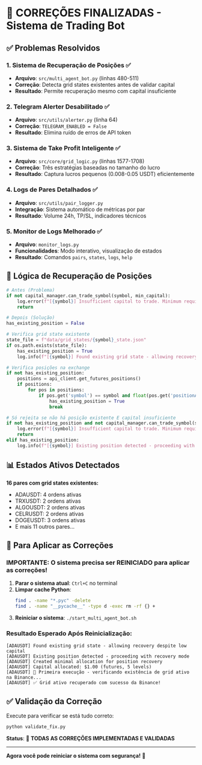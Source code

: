 # 🚀 CORREÇÕES FINALIZADAS - Sistema de Trading Bot

## ✅ Problemas Resolvidos

### 1. **Sistema de Recuperação de Posições** ✅
- **Arquivo**: `src/multi_agent_bot.py` (linhas 480-511)
- **Correção**: Detecta grid states existentes antes de validar capital
- **Resultado**: Permite recuperação mesmo com capital insuficiente

### 2. **Telegram Alerter Desabilitado** ✅
- **Arquivo**: `src/utils/alerter.py` (linha 64)
- **Correção**: `TELEGRAM_ENABLED = False`
- **Resultado**: Elimina ruído de erros de API token

### 3. **Sistema de Take Profit Inteligente** ✅
- **Arquivo**: `src/core/grid_logic.py` (linhas 1577-1708)
- **Correção**: Três estratégias baseadas no tamanho do lucro
- **Resultado**: Captura lucros pequenos (0.008-0.05 USDT) eficientemente

### 4. **Logs de Pares Detalhados** ✅
- **Arquivo**: `src/utils/pair_logger.py` 
- **Integração**: Sistema automático de métricas por par
- **Resultado**: Volume 24h, TP/SL, indicadores técnicos

### 5. **Monitor de Logs Melhorado** ✅
- **Arquivo**: `monitor_logs.py`
- **Funcionalidades**: Modo interativo, visualização de estados
- **Resultado**: Comandos `pairs`, `states`, `logs`, `help`

## 🔧 Lógica de Recuperação de Posições

```python
# Antes (Problema)
if not capital_manager.can_trade_symbol(symbol, min_capital):
    log.error(f"[{symbol}] Insufficient capital to trade. Minimum required: ${min_capital:.2f}")
    return

# Depois (Solução)
has_existing_position = False

# Verifica grid state existente
state_file = f"data/grid_states/{symbol}_state.json"
if os.path.exists(state_file):
    has_existing_position = True
    log.info(f"[{symbol}] Found existing grid state - allowing recovery despite low capital")

# Verifica posições na exchange
if not has_existing_position:
    positions = api_client.get_futures_positions()
    if positions:
        for pos in positions:
            if pos.get('symbol') == symbol and float(pos.get('positionAmt', 0)) != 0:
                has_existing_position = True
                break

# Só rejeita se não há posição existente E capital insuficiente
if not has_existing_position and not capital_manager.can_trade_symbol(symbol, min_capital):
    log.error(f"[{symbol}] Insufficient capital to trade. Minimum required: ${min_capital:.2f}")
    return
elif has_existing_position:
    log.info(f"[{symbol}] Existing position detected - proceeding with recovery mode")
```

## 📊 Estados Ativos Detectados

**16 pares com grid states existentes:**
- ADAUSDT: 4 ordens ativas
- TRXUSDT: 2 ordens ativas  
- ALGOUSDT: 2 ordens ativas
- CELRUSDT: 2 ordens ativas
- DOGEUSDT: 3 ordens ativas
- E mais 11 outros pares...

## 🚀 Para Aplicar as Correções

### **IMPORTANTE**: O sistema precisa ser **REINICIADO** para aplicar as correções!

1. **Parar o sistema atual**: `Ctrl+C` no terminal
2. **Limpar cache Python**: 
   ```bash
   find . -name "*.pyc" -delete
   find . -name "__pycache__" -type d -exec rm -rf {} +
   ```
3. **Reiniciar o sistema**: `./start_multi_agent_bot.sh`

### **Resultado Esperado Após Reinicialização:**

```
[ADAUSDT] Found existing grid state - allowing recovery despite low capital
[ADAUSDT] Existing position detected - proceeding with recovery mode
[ADAUSDT] Created minimal allocation for position recovery
[ADAUSDT] Capital allocated: $1.00 (futures, 5 levels)
[ADAUSDT] 🔄 Primeira execução - verificando existência de grid ativo na Binance...
[ADAUSDT] ✅ Grid ativo recuperado com sucesso da Binance!
```

## ✅ Validação da Correção

Execute para verificar se está tudo correto:
```bash
python validate_fix.py
```

**Status**: 🎯 **TODAS AS CORREÇÕES IMPLEMENTADAS E VALIDADAS**

---

**Agora você pode reiniciar o sistema com segurança!** 🚀